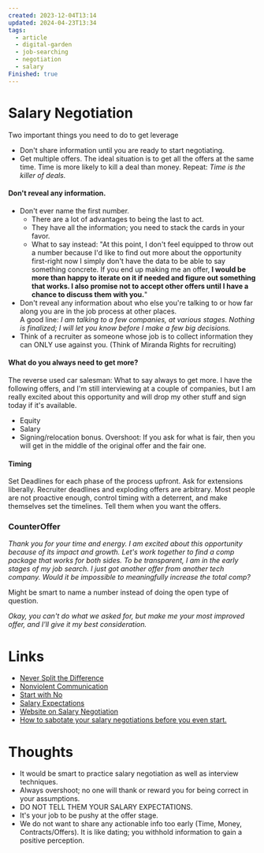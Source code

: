 ```yaml
---
created: 2023-12-04T13:14
updated: 2024-04-23T13:34
tags:
  - article
  - digital-garden
  - job-searching
  - negotiation
  - salary
Finished: true
---
```


# Salary Negotiation

Two important things you need to do to get leverage
- Don't share information until you are ready to start negotiating.
- Get multiple offers. 
The ideal situation is to get all the offers at the same time. Time is more likely to kill a deal than money. Repeat: *Time is the killer of deals.*
#### Don't reveal any information.
- Don't ever name the first number.
	- There are a lot of advantages to being the last to act. 
	- They have all the information; you need to stack the cards in your favor.
	- What to say instead: "At this point, I don't feel equipped to throw out a number because I'd like to find out more about the opportunity first-right now I simply don't have the data to be able to say something concrete. If you end up making me an offer, **I would be more than happy to iterate on it if needed and figure out something that works. I also promise not to accept other offers until I have a chance to discuss them with you.**"
- Don't reveal any information about who else you're talking to or how far along you are in the job process at other places.  
	A good line: *I am talking to a few companies, at various stages. Nothing is finalized; I will let you know before I make a few big decisions.* 
- Think of a recruiter as someone whose job is to collect information they can ONLY use against you.  (Think of Miranda Rights for recruiting)

#### What do you always need to get more? 
The reverse used car salesman: What to say always to get more. I have the following offers, and I'm still interviewing at a couple of companies, but I am really excited about this opportunity and will drop my other stuff and sign today if it's available. 
- Equity
- Salary
- Signing/relocation bonus. 
Overshoot: If you ask for what is fair, then you will get in the middle of the original offer and the fair one. 
#### Timing
Set Deadlines for each phase of the process upfront. 
Ask for extensions liberally. Recruiter deadlines and exploding offers are arbitrary. Most people are not proactive enough, control timing with a deterrent, and make themselves set the timelines. Tell them when you want the offers. 

### CounterOffer
*Thank you for your time and energy. I am excited about this opportunity because of its impact and growth. Let's work together to find a comp package that works for both sides. To be transparent, I am in the early stages of my job search. I just got another offer from another tech company. Would it be impossible to meaningfully increase the total comp?*

Might be smart to name a number instead of doing the open type of question. 

*Okay, you can't do what we asked for, but make me your most improved offer, and I'll give it my best consideration.*


# Links
- [Never Split the Difference](../../Books/Book%20Reviews/Never%20Split%20the%20Difference.md)
- [Nonviolent Communication](../../Books/Book%20Reviews/Nonviolent%20Communication.md)
- [Start with No](../../Books/Book%20Reviews/Start%20with%20No.md)
-  [Salary Expectations](https://fearlesssalarynegotiation.com/salary-expectations-interview-question/)
- [Website on Salary Negotiation](https://fearlesssalarynegotiation.com/)
- [How to sabotate your salary negotiations before you even start.](https://interviewing.io/blog/sabotage-salary-negotiation-before-even-start)

# Thoughts 
- It would be smart to practice salary negotiation as well as interview techniques. 
- Always overshoot; no one will thank or reward you for being correct in your assumptions. 
- DO NOT TELL THEM YOUR SALARY EXPECTATIONS.
- It's your job to be pushy at the offer stage. 
- We do not want to share any actionable info too early (Time, Money, Contracts/Offers). It is like dating; you withhold information to gain a positive perception. 

